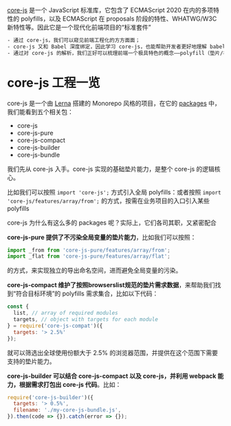 [core-js](https://github.com/zloirock/core-js) 是一个 JavaScript 标准库，它包含了 ECMAScript 2020 在内的多项特性的 polyfills，以及 ECMAScript 在 proposals 阶段的特性、WHATWG/W3C 新特性等。因此它是一个现代化前端项目的“标准套件”

```tex
- 通过 core-js，我们可以窥见前端工程化的方方面面；
- core-js 又和 Babel 深度绑定，因此学习 core-js，也能帮助开发者更好地理解 babel 生态，进而加深对前端生态的理解；
- 通过对 core-js 的解析，我们正好可以梳理前端一个极具特色的概念——polyfill（垫片/补丁）
```

# core-js 工程一览

core-js 是一个由 [Lerna](https://github.com/lerna/lerna) 搭建的 Monorepo 风格的项目，在它的 [packages](https://github.com/zloirock/core-js/tree/master/packages) 中，我们能看到五个相关包：

- core-js
- core-js-pure
- core-js-compact
- core-js-builder
- core-js-bundle

我们先从 core-js 入手。core-js 实现的基础垫片能力，是整个 core-js 的逻辑核心。

比如我们可以按照 `import 'core-js';`  方式引入全局 polyfills：或者按照 `import 'core-js/features/array/from';` 的方式，按需在业务项目的入口引入某些 polyfills

core-js 为什么有这么多的 packages 呢？实际上，它们各司其职，又紧密配合

**core-js-pure 提供了不污染全局变量的垫片能力**，比如我们可以按照：

```js
import _from from 'core-js-pure/features/array/from';
import _flat from 'core-js-pure/features/array/flat';
```
的方式，来实现独立的导出命名空间，进而避免全局变量的污染。

**core-js-compact 维护了按照browserslist规范的垫片需求数据**，来帮助我们找到“符合目标环境”的 polyfills 需求集合，比如以下代码：

```js
const {
  list, // array of required modules
  targets, // object with targets for each module
} = require('core-js-compat')({
  targets: '> 2.5%'
});
```
就可以筛选出全球使用份额大于 2.5% 的浏览器范围，并提供在这个范围下需要支持的垫片能力。

**core-js-builder 可以结合 core-js-compact 以及 core-js，并利用 webpack 能力，根据需求打包出 core-js 代码**。比如：

```js
require('core-js-builder')({
  targets: '> 0.5%',
  filename: './my-core-js-bundle.js',
}).then(code => {}).catch(error => {});
```